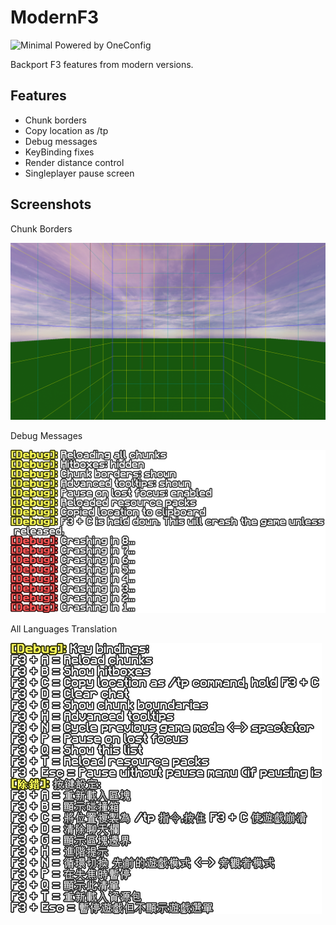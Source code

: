 # ModernF3

![Minimal Powered by OneConfig](https://polyfrost.org/img/cozy-minimal_vector.svg)

Backport F3 features from modern versions.

## Features

- Chunk borders
- Copy location as /tp
- Debug messages
- KeyBinding fixes
- Render distance control
- Singleplayer pause screen

## Screenshots

Chunk Borders

![Chunk Borders.png](screenshots/ChunkBorders.png)

Debug Messages

![Debug Messages.png](screenshots/DebugMessages.png)

All Languages Translation

![Languages.png](screenshots/Languages.png)